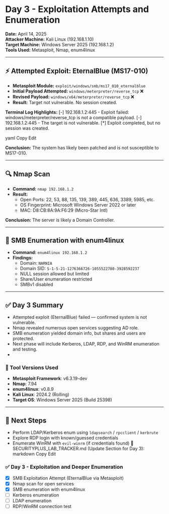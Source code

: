 # Day 3 - Exploitation Attempts and Enumeration

**Date:** April 14, 2025  
**Attacker Machine:** Kali Linux (192.168.1.10)  
**Target Machine:** Windows Server 2025 (192.168.1.2)  
**Tools Used:** Metasploit, Nmap, enum4linux

---

## ⚡ Attempted Exploit: EternalBlue (MS17-010)

- **Metasploit Module:** `exploit/windows/smb/ms17_010_eternalblue`
- **Initial Payload Attempted:** `windows/meterpreter/reverse_tcp` ❌
- **Revised Payload:** `windows/x64/meterpreter/reverse_tcp` ❌
- **Result:** Target not vulnerable. No session created.

**Terminal Log Highlights:**
[-] 192.168.1.2:445 - Exploit failed: windows/meterpreter/reverse_tcp is not a compatible payload. [-] 192.168.1.2:445 - The target is not vulnerable. [*] Exploit completed, but no session was created.

yaml
Copy
Edit

**Conclusion:** The system has likely been patched and is not susceptible to MS17-010.

---

## 🔍 Nmap Scan

- **Command:** `nmap 192.168.1.2`
- **Result:**
  - Open Ports: 22, 53, 88, 135, 139, 389, 445, 636, 3389, 5985, etc.
  - OS Fingerprint: Microsoft Windows Server 2022 or later
  - MAC: D8:CB:8A:9A:F6:29 (Micro-Star Intl)

**Conclusion:** The server is likely a Domain Controller.

---

## 📂 SMB Enumeration with enum4linux

- **Command:** `enum4linux 192.168.1.2`
- **Findings:**
  - Domain: `NARNIA`
  - Domain SID: `S-1-5-21-1276366726-1055522780-3928592237`
  - NULL session allowed but limited
  - Share/User enumeration restricted
  - SMBv1 disabled

---

## ✅ Day 3 Summary

- Attempted exploit (EternalBlue) failed — confirmed system is not vulnerable.
- Nmap revealed numerous open services suggesting AD role.
- SMB enumeration yielded domain info, but shares and users are protected.
- Next phase will include Kerberos, LDAP, RDP, and WinRM enumeration and testing.
- 
### 🔧 Tool Versions Used

- **Metasploit Framework**: v6.3.19-dev
- **Nmap**: 7.94
- **enum4linux**: v0.8.9
- **Kali Linux**: 2024.2 (Rolling)
- **Target OS**: Windows Server 2025 (Build 25398)

---

## 🧭 Next Steps

- Perform LDAP/Kerberos enum using `ldapsearch` / `rpcclient` / `kerbrute`
- Explore RDP login with known/guessed credentials
- Enumerate WinRM with `evil-winrm` (if credentials found)
📌 SECURITYPLUS_LAB_TRACKER.md (Update Section for Day 3):
markdown
Copy
Edit
### ✅ Day 3 - Exploitation and Deeper Enumeration

- [x] SMB Exploitation Attempt (EternalBlue via Metasploit)
- [x] Nmap scan for open services
- [x] SMB enumeration with enum4linux
- [ ] Kerberos enumeration
- [ ] LDAP enumeration
- [ ] RDP/WinRM connection test
